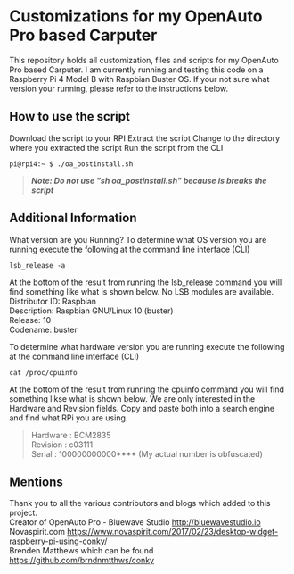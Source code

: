 # Customizations for my OpenAuto Pro based Carputer
This repository holds all customization, files and scripts for my OpenAuto Pro based Carputer. I am currently running and testing this code on a Raspberry Pi 4 Model B with Raspbian Buster OS.  If your not sure what version your running, please refer to the instructions below.

## How to use the script
Download the script to your RPI
Extract the script
Change to the directory where you extracted the script
Run the script from the CLI
```
pi@rpi4:~ $ ./oa_postinstall.sh
```
> **_Note: Do not use "sh oa_postinstall.sh" because is breaks the script_**

## Additional Information
What version are you Running?
To determine what OS version you are running execute the following at the command line interface (CLI)
```
lsb_release -a
```
At the bottom of the result from running the lsb_release command you will find something like what is shown below.
No LSB modules are available. <br>
Distributor ID:	Raspbian <br>
Description:	Raspbian GNU/Linux 10 (buster) <br>
Release:	10 <br>
Codename:	buster <br>

To determine what hardware version you are running execute the following at the command line interface (CLI)
```
cat /proc/cpuinfo
```
At the bottom of the result from running the cpuinfo command you will find something likse what is shown below.  We are only interested in the Hardware and Revision fields.  Copy and paste both into a search engine and find what RPi you are using.
>Hardware	: BCM2835 <br>
>Revision	: c03111 <br>
>Serial		: 100000000000****  (My actual number is obfuscated) <br>

## Mentions
Thank you to all the various contributors and blogs which added to this project. <br>
Creator of OpenAuto Pro - Bluewave Studio http://bluewavestudio.io <br>
Novaspirit.com https://www.novaspirit.com/2017/02/23/desktop-widget-raspberry-pi-using-conky/ <br>
Brenden Matthews which can be found https://github.com/brndnmtthws/conky <br>
